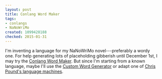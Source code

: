 ```yaml
---
layout: post
title: Conlang Word Maker
tags:
- conlangs
- NaNoWriMo
created: 1099428188
checked: 2015-01-31
---
```

I'm inventing a language for my NaNoWriMo novel---preferably a wordy one.  For help generating lots of placeholding gibberish until December 1st, I may try the [Conlang Word Maker](http://www.fantasist.net/wordmaker.shtml).  But since I'm starting from a known language, maybe I'll use the [Custom Word Generator](http://www.fantasist.net/wordgen2.shtml) or adapt one of [Chris Pound's language machines](http://generators.christopherpound.com).

